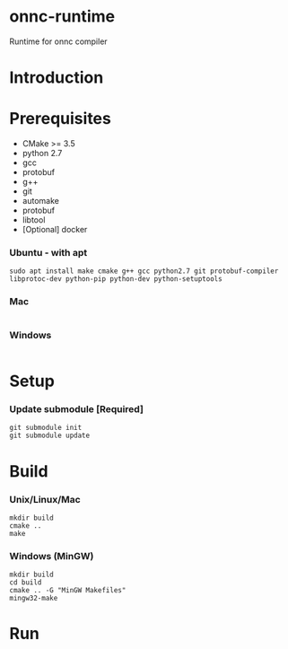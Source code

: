 # onnc-runtime

Runtime for onnc compiler

# Introduction

# Prerequisites

* CMake >= 3.5
* python 2.7
* gcc
* protobuf
* g++
* git
* automake
* protobuf
* libtool
* [Optional] docker

### Ubuntu - with apt

````
sudo apt install make cmake g++ gcc python2.7 git protobuf-compiler libprotoc-dev python-pip python-dev python-setuptools
````

### Mac

````

````

### Windows

````

````

# Setup

### Update submodule [Required]

````
git submodule init
git submodule update
````

# Build

### Unix/Linux/Mac

````
mkdir build
cmake ..
make
````

### Windows (MinGW)

````
mkdir build
cd build
cmake .. -G "MinGW Makefiles"
mingw32-make
````

# Run
